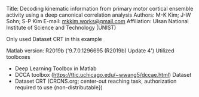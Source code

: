 Title: Decoding kinematic information from primary motor cortical
       ensemble activity using a deep canonical correlation analysis
Authors: M-K Kim; J-W Sohn; S-P Kim
E-mail: mkkim.works@gmail.com
Affiliation: Ulsan National Institute of Science and Technology (UNIST)


Only used Dataset CRT in this example
    
Matlab version: R2019b ('9.7.0.1296695 (R2019b) Update 4')
Utilized toolboxes
   - Deep Learning Toolbox in Matlab
   - DCCA toolbox (https://ttic.uchicago.edu/~wwang5/dccae.html)
Dataset
   - Dataset CRT (CRCNS.org; center-out reaching task, authorization required to use {non-distributable})
